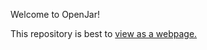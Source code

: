 Welcome to OpenJar!

This repository is best to [view as a webpage.](https://docsify-this.net/?basePath=https://raw.githubusercontent.com/dmalawey/OpenJar/main&homepage=home.md&edit-link=https://github.com/dmalawey/OpenJar/blob/main&sidebar=true&browser-tab-title=OpenJar%20Design&edit-link-top=true&hide-credits=true&loadFavicon=favicon.png&loadSidebar=_sidebar.md&loadNavbar=_navbar.md&name=OpenJar%20Open%20Design&searchbox=true&zoom-images=true&dark-mode=true#/)
